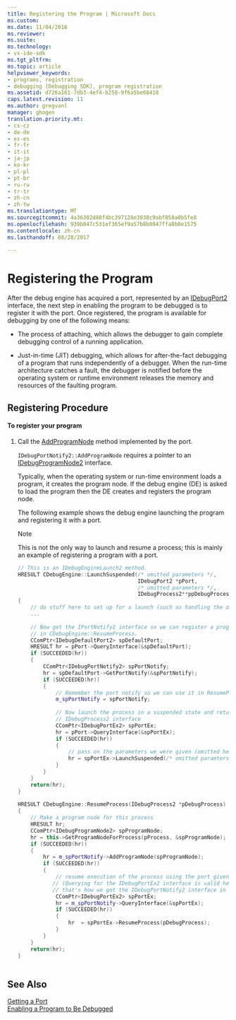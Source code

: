 ```yaml
---
title: Registering the Program | Microsoft Docs
ms.custom: 
ms.date: 11/04/2016
ms.reviewer: 
ms.suite: 
ms.technology:
- vs-ide-sdk
ms.tgt_pltfrm: 
ms.topic: article
helpviewer_keywords:
- programs, registration
- debugging [Debugging SDK], program registration
ms.assetid: d726a161-7db3-4ef4-b258-9f6a5be68418
caps.latest.revision: 11
ms.author: gregvanl
manager: ghogen
translation.priority.mt:
- cs-cz
- de-de
- es-es
- fr-fr
- it-it
- ja-jp
- ko-kr
- pl-pl
- pt-br
- ru-ru
- tr-tr
- zh-cn
- zh-tw
ms.translationtype: MT
ms.sourcegitcommit: 4a36302d80f4bc397128e3838c9abf858a0b5fe8
ms.openlocfilehash: 939b047c531ef365ef9a57b8b0947ffa8b0e1575
ms.contentlocale: zh-cn
ms.lasthandoff: 08/28/2017

---
```

# <a name="registering-the-program"></a>Registering the Program
After the debug engine has acquired a port, represented by an [IDebugPort2](../../extensibility/debugger/reference/idebugport2.md) interface, the next step in enabling the program to be debugged is to register it with the port. Once registered, the program is available for debugging by one of the following means:  
  
-   The process of attaching, which allows the debugger to gain complete debugging control of a running application.  
  
-   Just-in-time (JIT) debugging, which allows for after-the-fact debugging of a program that runs independently of a debugger. When the run-time architecture catches a fault, the debugger is notified before the operating system or runtime environment releases the memory and resources of the faulting program.  
  
## <a name="registering-procedure"></a>Registering Procedure  
  
#### <a name="to-register-your-program"></a>To register your program  
  
1.  Call the [AddProgramNode](../../extensibility/debugger/reference/idebugportnotify2-addprogramnode.md) method implemented by the port.  
  
     `IDebugPortNotify2::AddProgramNode` requires a pointer to an [IDebugProgramNode2](../../extensibility/debugger/reference/idebugprogramnode2.md) interface.  
  
     Typically, when the operating system or run-time environment loads a program, it creates the program node. If the debug engine (DE) is asked to load the program then the DE creates and registers the program node.  
  
     The following example shows the debug engine launching the program and registering it with a port.  
  
    > [!NOTE]
    >  This is not the only way to launch and resume a process; this is mainly an example of registering a program with a port.  
  
    ```cpp  
    // This is an IDebugEngineLaunch2 method.  
    HRESULT CDebugEngine::LaunchSuspended(/* omitted parameters */,  
                                          IDebugPort2 *pPort,  
                                          /* omitted parameters */,  
                                          IDebugProcess2**ppDebugProcess)  
    {  
        // do stuff here to set up for a launch (such as handling the other parameters)  
        ...  
  
        // Now get the IPortNotify2 interface so we can register a program node  
        // in CDebugEngine::ResumeProcess.  
        CComPtr<IDebugDefaultPort2> spDefaultPort;  
        HRESULT hr = pPort->QueryInterface(&spDefaultPort);  
        if (SUCCEEDED(hr))  
        {  
            CComPtr<IDebugPortNotify2> spPortNotify;  
            hr = spDefaultPort->GetPortNotify(&spPortNotify);  
            if (SUCCEEDED(hr))  
            {  
                // Remember the port notify so we can use it in ResumeProcess.  
                m_spPortNotify = spPortNotify;  
  
                // Now launch the process in a suspended state and return the  
                // IDebugProcess2 interface  
                CComPtr<IDebugPortEx2> spPortEx;  
                hr = pPort->QueryInterface(&spPortEx);  
                if (SUCCEEDED(hr))  
                {  
                    // pass on the parameters we were given (omitted here)  
                    hr = spPortEx->LaunchSuspended(/* omitted paramters */,ppDebugProcess)  
                }  
            }  
        }  
        return(hr);  
    }  
  
    HRESULT CDebugEngine::ResumeProcess(IDebugProcess2 *pDebugProcess)  
    {  
        // Make a program node for this process  
        HRESULT hr;  
        CComPtr<IDebugProgramNode2> spProgramNode;  
        hr = this->GetProgramNodeForProcess(pProcess, &spProgramNode);  
        if (SUCCEEDED(hr))  
        {  
            hr = m_spPortNotify->AddProgramNode(spProgramNode);  
            if (SUCCEEDED(hr))  
            {  
                // resume execution of the process using the port given to us earlier.  
               // (Querying for the IDebugPortEx2 interface is valid here since  
               // that's how we got the IDebugPortNotify2 interface in the first place.)  
                CComPtr<IDebugPortEx2> spPortEx;  
                hr = m_spPortNotify->QueryInterface(&spPortEx);  
                if (SUCCEEDED(hr))  
                {  
                    hr  = spPortEx->ResumeProcess(pDebugProcess);  
                }  
            }  
        }  
        return(hr);  
    }  
  
    ```  
  
## <a name="see-also"></a>See Also  
 [Getting a Port](../../extensibility/debugger/getting-a-port.md)   
 [Enabling a Program to Be Debugged](../../extensibility/debugger/enabling-a-program-to-be-debugged.md)
